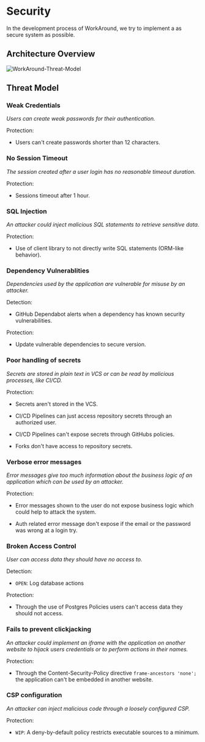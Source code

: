 # Security

In the development process of WorkAround, we try to implement a as secure system as possible.

## Architecture Overview

![WorkAround-Threat-Model](https://user-images.githubusercontent.com/28442090/141773605-18deb518-b01a-42eb-88b0-ee09fb4ff0ed.jpg)

## Threat Model

### Weak Credentials

_Users can create weak passwords for their authentication._

Protection:

- Users can't create passwords shorter than 12 characters.

### No Session Timeout

_The session created after a user login has no reasonable timeout duration._

Protection:

- Sessions timeout after 1 hour.

### SQL Injection

_An attacker could inject malicious SQL statements to retrieve sensitive data._

Protection:

- Use of client library to not directly write SQL statements (ORM-like behavior).

### Dependency Vulnerablities

_Dependencies used by the application are vulnerable for misuse by an attacker._

Detection:

- GitHub Dependabot alerts when a dependency has known security vulnerabilities.

Protection:

- Update vulnerable dependencies to secure version.

### Poor handling of secrets

_Secrets are stored in plain text in VCS or can be read by malicious processes, like CI/CD._

Protection:

- Secrets aren't stored in the VCS.

- CI/CD Pipelines can just access repository secrets through an authorized user.

- CI/CD Pipelines can't expose secrets through GitHubs policies.

- Forks don't have access to repository secrets.

### Verbose error messages

_Error messages give too much information about the business logic of an application which can be used by an attacker._

Protection:

- Error messages shown to the user do not expose business logic which could help to attack the system.

- Auth related error message don't expose if the email or the password was wrong at a login try.

### Broken Access Control

_User can access data they should have no access to._

Detection:

- `OPEN`: Log database actions

Protection:

- Through the use of Postgres Policies users can't access data they should not access.

### Fails to prevent clickjacking

_An attacker could implement an iframe with the application on another website to hijack users credentials or to perform actions in their names._

Protection:

- Through the Content-Security-Policy directive `frame-ancestors 'none';` the application can't be embedded in another website.

### CSP configuration

_An attacker can inject malicious code through a loosely configured CSP._

Protection:

- `WIP`: A deny-by-default policy restricts executable sources to a minimum.
